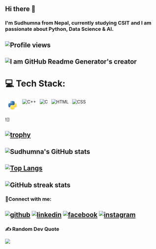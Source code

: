 ## Hi there 👋 
### I'm Sudhumna from Nepal, currently studying CSIT and I am passionate about Python, Data Science & AI.
![Profile views](https://gpvc.arturio.dev/Sudhumna) 
---


![I am GitHub Readme Generator's creator](https://i.ytimg.com/vi/kX0tq3qsY_U/maxresdefault.jpg)
---




# 💻 Tech Stack:
<p>
<img src="https://raw.githubusercontent.com/github/explore/80688e429a7d4ef2fca1e82350fe8e3517d3494d/topics/python/python.png" alt="Python" height="40" style="vertical-align:top; margin:4px">
<img src="https://cdn-icons-png.flaticon.com/512/74/74897.png" alt="C++" height="40" style="vertical-align:top; margin:4px">
<img src="https://cdn-icons-png.flaticon.com/512/9089/9089814.png" alt="C" height="40" style="vertical-align:top; margin:4px">
<img src="https://cdn-icons-png.flaticon.com/512/4943/4943029.png" alt="HTML" height="40" style="vertical-align:top; margin:4px">
<img src="https://cdn-icons-png.flaticon.com/512/3308/3308160.png" alt="CSS" height="40" style="vertical-align:top; margin:4px">
 
</p>
![]





[![trophy](https://github-profile-trophy.vercel.app/?username=Sudhumna)](https://github.com/ryo-ma/github-profile-trophy)
---

![Sudhumna's GitHub stats](https://github-readme-stats.vercel.app/api?username=Sudhumna&show_icons=true&theme=radical)
---

[![Top Langs](https://github-readme-stats.vercel.app/api/top-langs/?username=Sudhumna&theme=radical)](https://github.com/anuraghazra/github-readme-stats)
---

![GitHub streak stats](https://streak-stats.demolab.com/?user=Sudhumna)  
---
### 🔗Connect with me:

[<img src='https://cdn.jsdelivr.net/npm/simple-icons@3.0.1/icons/github.svg' alt='github' height='40'>](https://github.com/Sudhumna)  [<img src='https://cdn.jsdelivr.net/npm/simple-icons@3.0.1/icons/linkedin.svg' alt='linkedin' height='40'>](https://www.linkedin.com/in/sudhumna-phuyal-78860620a/)  [<img src='https://cdn.jsdelivr.net/npm/simple-icons@3.0.1/icons/facebook.svg' alt='facebook' height='40'>](https://www.facebook.com/profile.php?id=100009797820145&mibextid=ZbWKwL)  [<img src='https://cdn.jsdelivr.net/npm/simple-icons@3.0.1/icons/instagram.svg' alt='instagram' height='40'>](https://instagram.com/phuyalsudhumna?igshid=NmQ2ZmYxZjA=/)  
---
### ✍️ Random Dev Quote
![](https://quotes-github-readme.vercel.app/api?type=horizontal&theme=radical)
